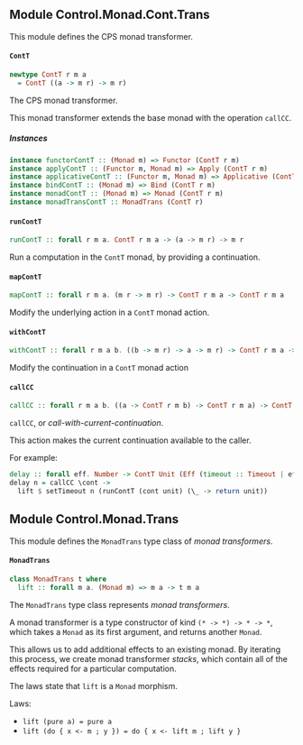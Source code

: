 ## Module Control.Monad.Cont.Trans

This module defines the CPS monad transformer.

#### `ContT`

``` purescript
newtype ContT r m a
  = ContT ((a -> m r) -> m r)
```

The CPS monad transformer.

This monad transformer extends the base monad with the operation `callCC`.

##### Instances
``` purescript
instance functorContT :: (Monad m) => Functor (ContT r m)
instance applyContT :: (Functor m, Monad m) => Apply (ContT r m)
instance applicativeContT :: (Functor m, Monad m) => Applicative (ContT r m)
instance bindContT :: (Monad m) => Bind (ContT r m)
instance monadContT :: (Monad m) => Monad (ContT r m)
instance monadTransContT :: MonadTrans (ContT r)
```

#### `runContT`

``` purescript
runContT :: forall r m a. ContT r m a -> (a -> m r) -> m r
```

Run a computation in the `ContT` monad, by providing a continuation.

#### `mapContT`

``` purescript
mapContT :: forall r m a. (m r -> m r) -> ContT r m a -> ContT r m a
```

Modify the underlying action in a `ContT` monad action.

#### `withContT`

``` purescript
withContT :: forall r m a b. ((b -> m r) -> a -> m r) -> ContT r m a -> ContT r m b
```

Modify the continuation in a `ContT` monad action

#### `callCC`

``` purescript
callCC :: forall r m a b. ((a -> ContT r m b) -> ContT r m a) -> ContT r m a
```

`callCC`, or _call-with-current-continuation_.

This action makes the current continuation available to the caller.

For example:

```purescript
delay :: forall eff. Number -> ContT Unit (Eff (timeout :: Timeout | eff)) Unit
delay n = callCC \cont ->
  lift $ setTimeout n (runContT (cont unit) (\_ -> return unit))
```


## Module Control.Monad.Trans

This module defines the `MonadTrans` type class of _monad transformers_.

#### `MonadTrans`

``` purescript
class MonadTrans t where
  lift :: forall m a. (Monad m) => m a -> t m a
```

The `MonadTrans` type class represents _monad transformers_.

A monad transformer is a type constructor of kind `(* -> *) -> * -> *`, which
takes a `Monad` as its first argument, and returns another `Monad`.

This allows us to add additional effects to an existing monad. By iterating this
process, we create monad transformer _stacks_, which contain all of the effects
required for a particular computation.

The laws state that `lift` is a `Monad` morphism.

Laws:

- `lift (pure a) = pure a`
- `lift (do { x <- m ; y }) = do { x <- lift m ; lift y }`



